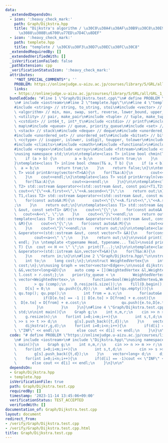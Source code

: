 ```yaml
---
data:
  _extendedDependsOn:
  - icon: ':heavy_check_mark:'
    path: Graph/Dijkstra.hpp
    title: "Dijkstra's algorithm / \u30C0\u30A4\u30AF\u30B9\u30C8\u30E9\u6CD5\u306B\
      \u3088\u308B\u6700\u77ED\u7D4C\u8DEF"
  - icon: ':heavy_check_mark:'
    path: templete.hpp
    title: "templete / \u30C6\u30F3\u30D7\u30EC\u30FC\u30C8"
  _extendedRequiredBy: []
  _extendedVerifiedWith: []
  _isVerificationFailed: false
  _pathExtension: cpp
  _verificationStatusIcon: ':heavy_check_mark:'
  attributes:
    '*NOT_SPECIAL_COMMENTS*': ''
    PROBLEM: https://onlinejudge.u-aizu.ac.jp/courses/library/5/GRL/all/GRL_1_A
    links:
    - https://onlinejudge.u-aizu.ac.jp/courses/library/5/GRL/all/GRL_1_A
  bundledCode: "#line 1 \"Graph/Dijkstra.test.cpp\"\n# define PROBLEM \"https://onlinejudge.u-aizu.ac.jp/courses/library/5/GRL/all/GRL_1_A\"\
    \n# include <iostream>\n#line 2 \"templete.hpp\"\n\n#line 4 \"templete.hpp\"\n\
    #include <string> // string, to_string, stoi\n#include <vector> // vector\n#include\
    \ <algorithm> // min, max, swap, sort, reverse, lower_bound, upper_bound\n#include\
    \ <utility> // pair, make_pair\n#include <tuple> // tuple, make_tuple\n#include\
    \ <cstdint> // int64_t, int*_t\n#include <cstdio> // printf\n#include <map> //\
    \ map\n#include <queue> // queue, priority_queue\n#include <set> // set\n#include\
    \ <stack> // stack\n#include <deque> // deque\n#include <unordered_map> // unordered_map\n\
    #include <unordered_set> // unordered_set\n#include <bitset> // bitset\n#include\
    \ <cctype> // isupper, islower, isdigit, toupper, tolower\n#include <iomanip>\n\
    #include <climits>\n#include <cmath>\n#include <functional>\n#include <numeric>\n\
    #include <regex>\n#include <array>\n#include <fstream>\n#include <sstream>\n\n\
    \nusing namespace std;\n\n\n\ntemplate<class T> inline bool chmin(T& a, T b) {\n\
    \    if (a > b) {\n        a = b;\n        return true;\n    }\n    return false;\n\
    }\ntemplate<class T> inline bool chmax(T& a, T b) {\n    if (a < b) {\n      \
    \  a = b;\n        return true;\n    }\n    return false;\n}\n\ntemplate<class\
    \ T> void printArray(vector<T>&A){\n    for(T&a:A){\n        cout<<a<<\" \";\n\
    \    }\n    cout<<endl;\n}\ntemplate<class T> void printArrayln(vector<T>&A){\n\
    \    for(T&a:A){\n        cout<<a<<endl;\n    }\n}\n\n\ntemplate<class T1,class\
    \ T2> std::ostream &operator<<(std::ostream &out, const pair<T1,T2> &A){\n   \
    \ cout<<\"{\"<<A.first<<\",\"<<A.second<<\"}\";\n    return out;\n}\n\ntemplate<class\
    \ T1,class T2> std::ostream &operator<<(std::ostream &out, const map<T1,T2> &M){\n\
    \    for(const auto&A:M){\n        cout<<\"{\"<<A.first<<\",\"<<A.second<<\"}\"\
    ;\n    }\n    return out;\n}\n\ntemplate<class T1> std::ostream &operator<<(std::ostream\
    \ &out, const set<T1> &M){\n    cout<<\"{\";\n    for(const auto&A:M){\n     \
    \   cout<<A<<\", \";\n    }\n    cout<<\"}\"<<endl;\n    return out;\n}\n\n\n\
    template<class T1> std::ostream &operator<<(std::ostream &out, const multiset<T1>\
    \ &M){\n    cout<<\"{\";\n    for(const auto&A:M){\n        cout<<A<<\", \";\n\
    \    }\n    cout<<\"}\"<<endl;\n    return out;\n}\n\ntemplate<class T> std::ostream\
    \ &operator<<(std::ostream &out, const vector<T> &A){\n    for(const T &a:A){\n\
    \        cout<<a<<\" \";\n    }\n    return out;\n}\n\nvoid print() { cout <<\
    \ endl; }\n \ntemplate <typename Head, typename... Tail>\nvoid print(Head H, Tail...\
    \ T) {\n  cout << H << \" \";\n  print(T...);\n}\n\n\ntemplate<class T> std::istream\
    \ &operator>>(std::istream &in,vector<T>&A){\n    for(T&a:A){\n        std::cin>>a;\n\
    \    }\n    return in;\n}\n\n#line 2 \"Graph/Dijkstra.hpp\"\n\nstruct Edge{\n\
    \    int to;\n    long cost;\n};\n\nstruct WeightedVertex{\n    int v;\n    long\
    \ cost;\n};\n\nusing Graph = vector<vector<Edge>>;\n\nvoid dijkstra(int s,Graph\
    \ &G,vector<long>&D){\n    auto comp = [](WeightedVertex &l,WeightedVertex &r){return\
    \ l.cost > r.cost;};\n    priority_queue < \n        WeightedVertex,\n       \
    \ vector<WeightedVertex>,\n        function<bool(WeightedVertex&,WeightedVertex&)>\n\
    \        > qu (comp);\n    D.resize(G.size());\n    fill(D.begin(),D.end(),-1);\n\
    \    D[s] = 0;\n    qu.push({s,0});\n    while(!qu.empty()){\n        auto a =\
    \ qu.top(); qu.pop();\n        int from = a.v;\n        for(auto&e:G[from]){\n\
    \            if(D[e.to] == -1 || D[e.to] > D[from] + e.cost){\n              \
    \  D[e.to] = D[from] + e.cost;\n                qu.push({e.to,D[e.to]});\n   \
    \         }\n        }\n    }\n}\n#line 4 \"Graph/Dijkstra.test.cpp\"\nusing namespace\
    \ std;\n\nint main(){\n    Graph g;\n    int n,m,r;\n    cin >> n >> m >> r;\n\
    \    g.resize(n);\n    for(int i=0;i<m;i++){\n        int s,t,d;\n        cin\
    \ >> s >> t >> d;\n        g[s].push_back({t,d});\n    }\n    vector<long> d;\n\
    \    dijkstra(r,g,d);\n    for(int i=0;i<n;i++){\n        if(d[i] == -1)cout <<\
    \ \"INF\" << endl;\n        else cout << d[i] << endl;\n    }\n}\n\n"
  code: "# define PROBLEM \"https://onlinejudge.u-aizu.ac.jp/courses/library/5/GRL/all/GRL_1_A\"\
    \n# include <iostream>\n# include \"Dijkstra.hpp\"\nusing namespace std;\n\nint\
    \ main(){\n    Graph g;\n    int n,m,r;\n    cin >> n >> m >> r;\n    g.resize(n);\n\
    \    for(int i=0;i<m;i++){\n        int s,t,d;\n        cin >> s >> t >> d;\n\
    \        g[s].push_back({t,d});\n    }\n    vector<long> d;\n    dijkstra(r,g,d);\n\
    \    for(int i=0;i<n;i++){\n        if(d[i] == -1)cout << \"INF\" << endl;\n \
    \       else cout << d[i] << endl;\n    }\n}\n\n"
  dependsOn:
  - Graph/Dijkstra.hpp
  - templete.hpp
  isVerificationFile: true
  path: Graph/Dijkstra.test.cpp
  requiredBy: []
  timestamp: '2023-11-14 13:45:06+09:00'
  verificationStatus: TEST_ACCEPTED
  verifiedWith: []
documentation_of: Graph/Dijkstra.test.cpp
layout: document
redirect_from:
- /verify/Graph/Dijkstra.test.cpp
- /verify/Graph/Dijkstra.test.cpp.html
title: Graph/Dijkstra.test.cpp
---
```

